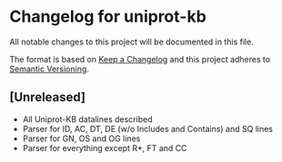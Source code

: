 # Changelog for uniprot-kb

All notable changes to this project will be documented in this file.

The format is based on [Keep a Changelog](http://keepachangelog.com/en/1.0.0/)
and this project adheres to [Semantic Versioning](http://semver.org/spec/v2.0.0.html).

## [Unreleased]

* All Uniprot-KB datalines described
* Parser for ID, AC, DT, DE (w/o Includes and Contains) and SQ lines
* Parser for GN, OS and OG lines
* Parser for everything except R*, FT and CC
